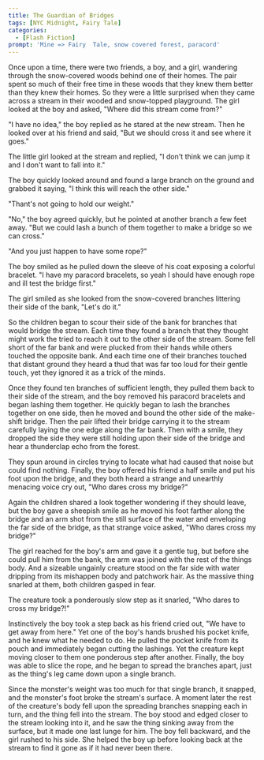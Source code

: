 ```yaml
---
title: The Guardian of Bridges
tags: [NYC Midnight, Fairy Tale]
categories:
  - [Flash Fiction]
prompt: 'Mine => Fairy  Tale, snow covered forest, paracord'
---
```

Once upon a time, there were two friends, a boy, and a girl, wandering through the snow-covered woods behind one of their homes.  The pair spent so much of their free time in these woods that they knew them better than they knew their homes.  So they were a little surprised when they came across a stream in their wooded and snow-topped playground.  The girl looked at the boy and asked, "Where did this stream come from?"

"I have no idea," the boy replied as he stared at the new stream.  Then he looked over at his friend and said, "But we should cross it and see where it goes.<!-- more -->"

The little girl looked at the stream and replied, "I don't think we can jump it and I don't want to fall into it."

The boy quickly looked around and found a large branch on the ground and grabbed it saying, "I think this will reach the other side."

"Thant's not going to hold our weight."

"No," the boy agreed quickly, but he pointed at another branch a few feet away.  "But we could lash a bunch of them together to make a bridge so we can cross."

"And you just happen to have some rope?"

The boy smiled as he pulled down the sleeve of his coat exposing a colorful bracelet.  "I have my paracord bracelets, so yeah I should have enough rope and ill test the bridge first."

The girl smiled as she looked from the snow-covered branches littering their side of the bank, "Let's do it."

So the children began to scour their side of the bank for branches that would bridge the stream.  Each time they found a branch that they thought might work the tried to reach it out to the other side of the stream.  Some fell short of the far bank and were plucked from their hands while others touched the opposite bank.  And each time one of their branches touched that distant ground they heard a thud that was far too loud for their gentle touch, yet they ignored it as a trick of the minds.

Once they found ten branches of sufficient length, they pulled them back to their side of the stream, and the boy removed his paracord bracelets and began lashing them together.  He quickly began to lash the branches together on one side, then he moved and bound the other side of the make-shift bridge.  Then the pair lifted their bridge carrying it to the stream carefully laying the one edge along the far bank.  Then with a smile, they dropped the side they were still holding upon their side of the bridge and hear a thunderclap echo from the forest.

They spun around in circles trying to locate what had caused that noise but could find nothing.  Finally, the boy offered his friend a half smile and put his foot upon the bridge, and they both heard a strange and unearthly menacing voice cry out, "Who dares cross my bridge?"

Again the children shared a look together wondering if they should leave, but the boy gave a sheepish smile as he moved his foot farther along the bridge and an arm shot from the still surface of the water and enveloping the far side of the bridge, as that strange voice asked, "Who dares cross my bridge?"

The girl reached for the boy's arm and gave it a gentle tug, but before she could pull him from the bank, the arm was joined with the rest of the things body.  And a sizeable ungainly creature stood on the far side with water dripping from its mishappen body and patchwork hair.  As the massive thing snarled at them, both children gasped in fear.

The creature took a ponderously slow step as it snarled, "Who dares to cross my bridge?!"

Instinctively the boy took a step back as his friend cried out, "We have to get away from here."  Yet one of the boy's hands brushed his pocket knife, and he knew what he needed to do.  He pulled the pocket knife from its pouch and immediately began cutting the lashings.  Yet the creature kept moving closer to them one ponderous step after another.  Finally, the boy was able to slice the rope, and he began to spread the branches apart, just as the thing's leg came down upon a single branch.

Since the monster's weight was too much for that single branch, it snapped, and the monster's foot broke the stream's surface.  A moment later the rest of the creature's body fell upon the spreading branches snapping each in turn, and the thing fell into the stream.  The boy stood and edged closer to the stream looking into it, and he saw the thing sinking away from the surface, but it made one last lunge for him.  The boy fell backward, and the girl rushed to his side.  She helped the boy up before looking back at the stream to find it gone as if it had never been there.